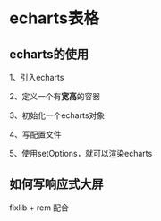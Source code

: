 # echarts表格

## echarts的使用

1、引入echarts

2、定义一个有**宽高**的容器

3、初始化一个echarts对象

4、写配置文件

5、使用setOptions，就可以渲染echarts

## 如何写响应式大屏

fixlib + rem 配合

